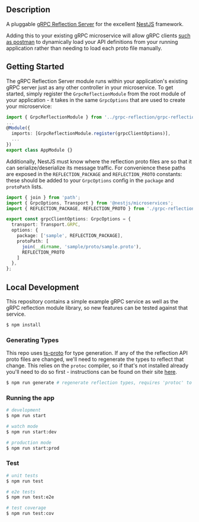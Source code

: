 ## Description

A pluggable [gRPC Reflection Server](https://github.com/grpc/grpc/blob/master/doc/server-reflection.md) for the excellent [NestJS](https://github.com/nestjs/nest) framework.

Adding this to your existing gRPC microservice will allow gRPC clients [such as postman](https://blog.postman.com/postman-now-supports-grpc/) to dynamically load your API definitions from your running application rather than needing to load each proto file manually.

## Getting Started

The gRPC Reflection Server module runs within your application's existing gRPC server just as any other controller in your microservice. To get started, simply register the `GrpcReflectionModule` from the root module of your application - it takes in the same `GrpcOptions` that are used to create your microservice:

```ts
import { GrpcReflectionModule } from '../grpc-reflection/grpc-reflection.module';
...
@Module({
  imports: [GrpcReflectionModule.register(grpcClientOptions)],
  ...
})
export class AppModule {}
```

Additionally, NestJS must know where the reflection proto files are so that it can serialize/deserialize its message traffic. For convenience these paths are exposed in the `REFLECTION_PACKAGE` and `REFLECTION_PROTO` constants: these should be added to your `GrpcOptions` config in the `package` and `protoPath` lists.

```ts
import { join } from 'path';
import { GrpcOptions, Transport } from '@nestjs/microservices';
import { REFLECTION_PACKAGE, REFLECTION_PROTO } from './grpc-reflection/grpc-reflection.constants';

export const grpcClientOptions: GrpcOptions = {
  transport: Transport.GRPC,
  options: {
    package: ['sample', REFLECTION_PACKAGE],
    protoPath: [
      join(__dirname, 'sample/proto/sample.proto'),
      REFLECTION_PROTO
    ]
  },
};
```

## Local Development

This repository contains a simple example gRPC service as well as the gRPC reflection module library, so new features can be tested against that service.

```bash
$ npm install
```

### Generating Types

This repo uses [ts-proto](https://github.com/stephenh/ts-proto/blob/main/NESTJS.markdown) for type generation. If any of the the reflection API proto files are changed, we'll need to regenerate the types to reflect that change. This relies on the `protoc` compiler, so if that's not installed already you'll need to do so first - instructions can be found on their site [here](https://grpc.io/docs/protoc-installation/).

```bash
$ npm run generate # regenerate reflection types, requires 'protoc' to be installed
```

### Running the app

```bash
# development
$ npm run start

# watch mode
$ npm run start:dev

# production mode
$ npm run start:prod
```

### Test

```bash
# unit tests
$ npm run test

# e2e tests
$ npm run test:e2e

# test coverage
$ npm run test:cov
```
